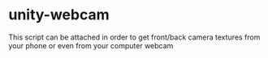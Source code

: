 # unity-webcam
This script can be attached in order to get front/back camera textures from your phone or even from your computer webcam
